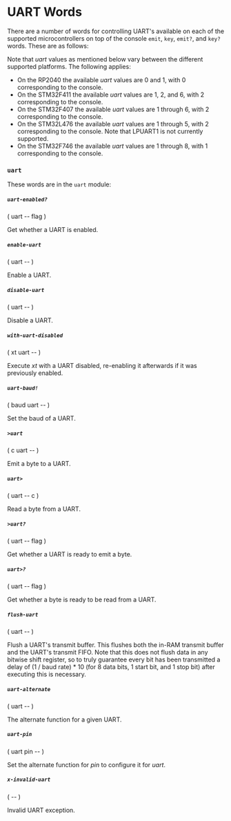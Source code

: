 # UART Words

There are a number of words for controlling UART's available on each of the supported microcontrollers on top of the console `emit`, `key`, `emit?`, and `key?` words. These are as follows:

Note that *uart* values as mentioned below vary between the different supported platforms. The following applies:

* On the RP2040 the available *uart* values are 0 and 1, with 0 corresponding to the console.
* On the STM32F411 the available *uart* values are 1, 2, and 6, with 2 corresponding to the console.
* On the STM32F407 the available *uart* values are 1 through 6, with 2 corresponding to the console.
* On the STM32L476 the available *uart* values are 1 through 5, with 2 corresponding to the console. Note that LPUART1 is not currently supported.
* On the STM32F746 the available *uart* values are 1 through 8, with 1 corresponding to the console.

### `uart`

These words are in the `uart` module:

##### `uart-enabled?`
( uart -- flag )

Get whether a UART is enabled.

##### `enable-uart`
( uart -- )

Enable a UART.

##### `disable-uart`
( uart -- )

Disable a UART.

##### `with-uart-disabled`
( xt uart -- )

Execute *xt* with a UART disabled, re-enabling it afterwards if it was previously enabled.

##### `uart-baud!`
( baud uart -- )

Set the baud of a UART.

##### `>uart`
( c uart -- )

Emit a byte to a UART.

##### `uart>`
( uart -- c )

Read a byte from a UART.

##### `>uart?`
( uart -- flag )

Get whether a UART is ready to emit a byte.

##### `uart>?`
( uart -- flag )

Get whether a byte is ready to be read from a UART.

##### `flush-uart`
( uart -- )

Flush a UART's transmit buffer. This flushes both the in-RAM transmit buffer and the UART's transmit FIFO. Note that this does not flush data in any bitwise shift register, so to truly guarantee every bit has been transmitted a delay of (1 / baud rate) * 10 (for 8 data bits, 1 start bit, and 1 stop bit) after executing this is necessary.

##### `uart-alternate`
( uart -- )

The alternate function for a given UART.

##### `uart-pin`
( uart pin -- )

Set the alternate function for *pin* to configure it for *uart*.

##### `x-invalid-uart`
( -- )

Invalid UART exception.